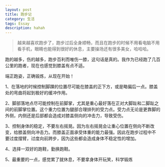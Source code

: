 ```yaml
---
layout: post
title: 跑步记
category: 生活
tags: Essay
description: hahah
---
```


>越来越喜欢跑步了，跑步过后全身顺畅，而且在跑步的时候不用看电脑不用看手机，眼睛也能得到很好的休息，主要操场还有很多美女，哈哈哈。

跑的越多，伤的越多，跑步百利而唯伤一膝，这句话是真的。我作为已经跑了几百公里的跑者，现在也感觉到膝盖有点不适。

端正跑姿，正确锻炼，从现在开始！

1、在落地的时候控制脚踝的位置尽可能在膝盖的正下方，或是略偏后一点。膝盖处的弯曲将起到极好的缓冲作用。


2、脚部落地点尽可能控制在前脚掌，尤其是重心最好落在正对大脚趾和二脚趾之间的前脚掌位置。这个重力位置为腿部合理排列的受力点。受力点无论是更靠脚的外侧，内侧还是后部都会造成对膝盖侧向的冲击力，导致受伤。

3、控制身体的稳定，不要左右摇晃。因为左右摇晃会让重心位置在侧向不断改变，给膝盖侧向冲击力。而膝盖正面承受体重的能力最强。因此在跑步过程中不 要过度摆臂，过度向前跨步，因为这些都会造成身体不稳定性的增加。

4、选择一双好的跑鞋，勤换跑鞋。

5、最重要的一点，感觉累了就休息，不要拿身体开玩笑，科学锻炼
